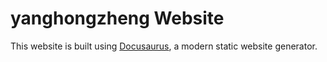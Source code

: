 # yanghongzheng Website

This website is built using [Docusaurus](https://docusaurus.io/), a modern static website generator. 

